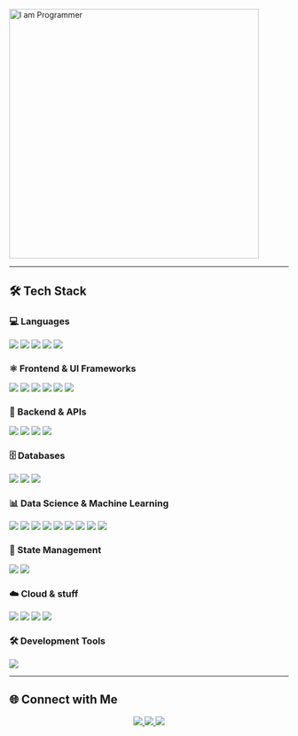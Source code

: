 <div align="left">

<p align="left">
  <img src="mario.gif" width="450" alt="I am Programmer">
</p>

---

## 🛠️ Tech Stack

### 💻 Languages
<img src="https://img.shields.io/badge/TypeScript-007ACC?style=for-the-badge&logo=typescript&logoColor=white" />
<img src="https://img.shields.io/badge/Python-3776AB?style=for-the-badge&logo=python&logoColor=white" />
<img src="https://img.shields.io/badge/Go-00ADD8?style=for-the-badge&logo=go&logoColor=white" />
<img src="https://img.shields.io/badge/Bash-4EAA25?style=for-the-badge&logo=gnu-bash&logoColor=white" />
<img src="https://img.shields.io/badge/Elixir-4B275F?style=for-the-badge&logo=elixir&logoColor=white" />

### ⚛️ Frontend & UI Frameworks
<img src="https://img.shields.io/badge/React-20232A?style=for-the-badge&logo=react&logoColor=61DAFB" />
<img src="https://img.shields.io/badge/React_Native-20232A?style=for-the-badge&logo=react&logoColor=61DAFB" />
<img src="https://img.shields.io/badge/Next.js-000000?style=for-the-badge&logo=nextdotjs&logoColor=white" />
<img src="https://img.shields.io/badge/Astro-0D1117?style=for-the-badge&logo=astro&logoColor=white" />
<img src="https://img.shields.io/badge/Tailwind_CSS-38B2AC?style=for-the-badge&logo=tailwind-css&logoColor=white" />
<img src="https://img.shields.io/badge/Expo-000020?style=for-the-badge&logo=expo&logoColor=white" />

### 🔧 Backend & APIs
<img src="https://img.shields.io/badge/Node.js-43853D?style=for-the-badge&logo=node.js&logoColor=white" />
<img src="https://img.shields.io/badge/Express.js-404D59?style=for-the-badge&logo=express&logoColor=white" />
<img src="https://img.shields.io/badge/FastAPI-009688?style=for-the-badge&logo=fastapi&logoColor=white" />
<img src="https://img.shields.io/badge/Phoenix-FF6600?style=for-the-badge&logo=phoenix&logoColor=white" />
<!-- <img src="https://img.shields.io/badge/NestJS-E0234E?style=for-the-badge&logo=nestjs&logoColor=white" />
<img src="https://img.shields.io/badge/GraphQL-E10098?style=for-the-badge&logo=graphql&logoColor=white" /> -->

### 🗄️ Databases
<img src="https://img.shields.io/badge/PostgreSQL-316192?style=for-the-badge&logo=postgresql&logoColor=white" />
<img src="https://img.shields.io/badge/SQLite-07405E?style=for-the-badge&logo=sqlite&logoColor=white" />
<!-- <img src="https://img.shields.io/badge/MongoDB-4EA94B?style=for-the-badge&logo=mongodb&logoColor=white" /> -->
<img src="https://img.shields.io/badge/DuckDB-FFF000?style=for-the-badge&logo=duckdb&logoColor=black" />

### 📊 Data Science & Machine Learning
<img src="https://img.shields.io/badge/Pandas-150458?style=for-the-badge&logo=pandas&logoColor=white" />
<img src="https://img.shields.io/badge/NumPy-013243?style=for-the-badge&logo=numpy&logoColor=white" />
<img src="https://img.shields.io/badge/Matplotlib-11557c?style=for-the-badge&logo=matplotlib&logoColor=white" />
<img src="https://img.shields.io/badge/Seaborn-3776AB?style=for-the-badge&logo=python&logoColor=white" />
<img src="https://img.shields.io/badge/Polars-CD792C?style=for-the-badge&logo=polars&logoColor=white" />
<img src="https://img.shields.io/badge/Scikit--Learn-F7931E?style=for-the-badge&logo=scikit-learn&logoColor=white" />
<img src="https://img.shields.io/badge/PyTorch-EE4C2C?style=for-the-badge&logo=pytorch&logoColor=white" />
<img src="https://img.shields.io/badge/Shiny-75AADB?style=for-the-badge&logo=r&logoColor=white" />
<img src="https://img.shields.io/badge/Quarto-75AADB?style=for-the-badge&logo=quarto&logoColor=white" />

### 🔄 State Management
<img src="https://img.shields.io/badge/Zustand-2D3748?style=for-the-badge&logo=zustand&logoColor=white" />
<img src="https://img.shields.io/badge/Redux-593D88?style=for-the-badge&logo=redux&logoColor=white" />

<!-- ### ☁️ DevOps & Infrastructure -->

### ☁️ Cloud & stuff
<img src="https://img.shields.io/badge/Docker-2496ED?style=for-the-badge&logo=docker&logoColor=white" />
<!-- <img src="https://img.shields.io/badge/Kubernetes-326CE5?style=for-the-badge&logo=kubernetes&logoColor=white" /> -->
<!-- <img src="https://img.shields.io/badge/Terraform-7B42BC?style=for-the-badge&logo=terraform&logoColor=white" /> -->
<img src="https://img.shields.io/badge/GitHub_Actions-2088FF?style=for-the-badge&logo=github-actions&logoColor=white" />
<!-- <img src="https://img.shields.io/badge/Amazon_AWS-232F3E?style=for-the-badge&logo=amazon-aws&logoColor=white" /> -->
<img src="https://img.shields.io/badge/Cloudflare-F38020?style=for-the-badge&logo=cloudflare&logoColor=white" />
<img src="https://img.shields.io/badge/Nginx-009639?style=for-the-badge&logo=nginx&logoColor=white" />

<!-- ### 🧪 Testing & Message Queues
<img src="https://img.shields.io/badge/Jest-C21325?style=for-the-badge&logo=jest&logoColor=white" />
<img src="https://img.shields.io/badge/Cypress-17202C?style=for-the-badge&logo=cypress&logoColor=white" />
<img src="https://img.shields.io/badge/RabbitMQ-FF6600?style=for-the-badge&logo=rabbitmq&logoColor=white" />
<img src="https://img.shields.io/badge/Apache_Kafka-231F20?style=for-the-badge&logo=apache-kafka&logoColor=white" /> -->

### 🛠️ Development Tools
<img src="https://img.shields.io/badge/NeoVim-57A143?style=for-the-badge&logo=neovim&logoColor=white" />

---

## 🌐 Connect with Me

<div align="center">
  <a href="mailto:prashanttbhardwajj@gmail.com">
    <img src="https://img.shields.io/badge/Gmail-333333?style=for-the-badge&logo=gmail&logoColor=red" />
  </a>
  <a href="https://www.linkedin.com/in/prashant-bhardwaj-20/" target="_blank">
    <img src="https://img.shields.io/badge/LinkedIn-0077B5?style=for-the-badge&logo=linkedin&logoColor=white" />
  </a>
  <a href="https://twitter.com/BigSamosa20" target="_blank">
    <img src="https://img.shields.io/badge/Twitter-%231DA1F2.svg?style=for-the-badge&logo=Twitter&logoColor=white" />
  </a>
</div>
